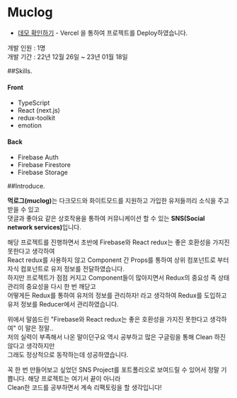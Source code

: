 # Muclog

- [데모 확인하기](https://muclog.vercel.app) - Vercel 을 통하여 프로젝트를 Deploy하였습니다.

개발 인원 : 1명 </br>
개발 기간 : 22년 12월 26일 ~ 23년 01월 18일

##Skills.

#### Front

- TypeScript
- React (next.js)
- redux-toolkit
- emotion

#### Back

- Firebase Auth
- Firebase Firestore
- Firebase Storage

##Introduce.

<b>먹로그(muclog)</b>는 다크모드와 화이트모드를 지원하고 가입한 유저들끼리 소식을 주고 받을 수 있고</br>
댓글과 좋아요 같은 상호작용을 통하여 커뮤니케이션 할 수 있는 <b>SNS(Social network services)</b>입니다.

해당 프로젝트를 진행하면서 초반에 Firebase와 React redux는 좋은 호환성을 가지진 못한다고 생각하여</br>
React redux를 사용하지 않고 Component 간 Props를 통하여 상위 컴포넌트로 부터 자식 컴포넌트로 유저 정보를 전달하였습니다.</br>
하지만 프로젝트가 점점 커지고 Component들이 많아지면서 Redux의 중요성 즉 상태관리의 중요성을 다시 한 번 깨닫고</br>
어떻게든 Redux를 통하여 유저의 정보를 관리하자! 라고 생각하여 Redux를 도입하고 유저 정보를 Reducer에서 관리하였습니다.

위에서 말씀드린 "Firebase와 React redux는 좋은 호환성을 가지진 못한다고 생각하여" 이 말은 정말.. </br>
저의 실력이 부족해서 나온 말이던구요 역시 공부하고 많은 구글링을 통해 Clean 하진 않다고 생각하지만 </br>
그래도 정상적으로 동작하는데 성공하였습니다.

꼭 한 번 만들어보고 싶었던 SNS Project를 포트폴리오로 보여드릴 수 있어서 정말 기쁩니다. 해당 프로젝트는 여기서 끝이 아니라 </br>
Clean한 코드를 공부하면서 계속 리팩토링을 할 생각입니다!
